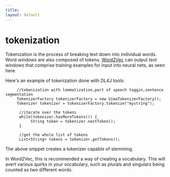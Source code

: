```yaml
---
title: 
layout: default
---
```


# tokenization

Tokenization is the process of breaking text down into individual words. Word windows are also composed of tokens. [Word2Vec](../word2vec.html) can output text windows that comprise training examples for input into neural nets, as seen here.

Here's an example of tokenization done with DL4J tools:
                 
         //tokenization with lemmatization,part of speech taggin,sentence segmentation
         TokenizerFactory tokenizerFactory = new UimaTokenizerFactory();
         Tokenizer tokenizer = tokenizerFactory.tokenize("mystring");

          //iterate over the tokens
          while(tokenizer.hasMoreTokens()) {
          	   String token = tokenizer.nextToken();
          }
          
          //get the whole list of tokens
          List<String> tokens = tokenizer.getTokens();

The above snippet creates a tokenizer capable of stemming.

In Word2Vec, this is recommended a way of creating a vocabulary. This will avert various quirks in your vocabulary, such as plurals and singulars being counted as two different words.


<script src="https://gist.github.com/chrisvnicholson/676b3fdf7fb2be8be912.js"></script>